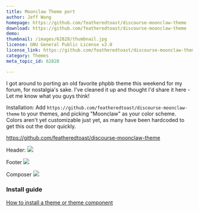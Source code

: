 ```yaml
---
title: Moonclaw Theme port
author: Jeff Wong
homepage: https://github.com/featheredtoast/discourse-moonclaw-theme
download: https://github.com/featheredtoast/discourse-moonclaw-theme
demo: 
thumbnail: /images/62828/thumbnail.jpg
license: GNU General Public License v2.0
license_link: https://github.com/featheredtoast/discourse-moonclaw-theme/blob/master/LICENSE.txt
category: Themes
meta_topic_id: 62828

---
```

I got around to porting an old favorite phpbb theme this weekend for my forum, for nostalgia's sake. I've cleaned it up and thought I'd share it here - Let me know what you guys think!

Installation: Add `https://github.com/featheredtoast/discourse-moonclaw-theme` to your themes, and picking "Moonclaw" as your color scheme. Colors aren't yet customizable just yet, as many have been hardcoded to get this out the door quickly.

 https://github.com/featheredtoast/discourse-moonclaw-theme

Header:
<img src='//assets-meta-cdck-prod-meta.s3.dualstack.us-west-1.amazonaws.com/original/3X/7/d/7da77e25967ef7532f3ccb60e66023b950221c5b.jpg'>

Footer
<img src='//assets-meta-cdck-prod-meta.s3.dualstack.us-west-1.amazonaws.com/original/3X/8/2/82f2b7dda4fb2402d5831ba99400f42683126993.jpg'>

Composer
<img src='//assets-meta-cdck-prod-meta.s3.dualstack.us-west-1.amazonaws.com/original/3X/3/6/3636638bcbc972c37098e065c711d481de27b048.jpg'>


### Install guide

[How to install a theme or theme component](https://meta.discourse.org/t/how-do-i-install-a-theme-or-theme-component/63682)